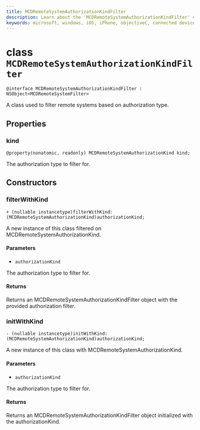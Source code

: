 ```yaml
---
title: MCDRemoteSystemAuthorizationKindFilter
description: Learn about the 'MCDRemoteSystemAuthorizationKindFilter' class. This class is used to filter remote systems based on authorization type.
keywords: microsoft, windows, iOS, iPhone, objectiveC, connected devices, Project Rome
---
```


# class `MCDRemoteSystemAuthorizationKindFilter` 

```
@interface MCDRemoteSystemAuthorizationKindFilter : NSObject<MCDRemoteSystemFilter>
```  

A class used to filter remote systems based on authorization type.

## Properties

### kind
`@property(nonatomic, readonly) MCDRemoteSystemAuthorizationKind kind;`

The authorization type to filter for.

## Constructors

### filterWithKind
`+ (nullable instancetype)filterWithKind:(MCDRemoteSystemAuthorizationKind)authorizationKind;`

A new instance of this class filtered on MCDRemoteSystemAuthorizationKind.

#### Parameters 
* `authorizationKind` 

The authorization type to filter for.

#### Returns
Returns an MCDRemoteSystemAuthorizationKindFilter object with the provided authorization filter.

### initWithKind
`- (nullable instancetype)initWithKind:(MCDRemoteSystemAuthorizationKind)authorizationKind;`

A new instance of this class with MCDRemoteSystemAuthorizationKind.

#### Parameters 
* `authorizationKind` 

The authorization type to filter for.

#### Returns
Returns an MCDRemoteSystemAuthorizationKindFilter object initialized with the authorizationKind.